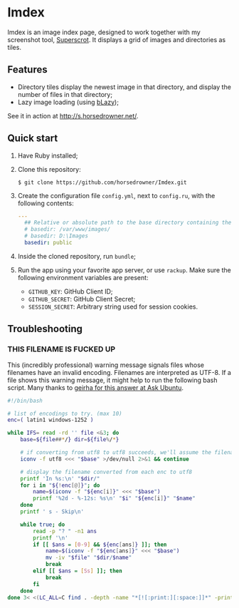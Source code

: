 # Imdex
Imdex is an image index page, designed to work together with my screenshot tool, [Superscrot](https://github.com/horsedrowner/Superscrot). It displays a grid of images and directories as tiles. 

## Features
* Directory tiles display the newest image in that directory, and display the number of files in that directory;
* Lazy image loading (using [bLazy](https://github.com/dinbror/blazy/));

See it in action at <http://s.horsedrowner.net/>.

## Quick start
1. Have Ruby installed;
2. Clone this repository:

    ```
    $ git clone https://github.com/horsedrowner/Imdex.git
    ```
    
3. Create the configuration file `config.yml`, next to `config.ru`, with the following contents:

    ```yaml
    ---
      ## Relative or absolute path to the base directory containing the images. Examples:
      # basedir: /var/www/images/
      # basedir: D:\Images
      basedir: public 
    ```

4. Inside the cloned repository, run `bundle`;
5. Run the app using your favorite app server, or use `rackup`. Make sure the following environment variables are present:
    - `GITHUB_KEY`: GitHub Client ID;
    - `GITHUB_SECRET`: GitHub Client Secret;
    - `SESSION_SECRET`: Arbitrary string used for session cookies.

## Troubleshooting
### THIS FILENAME IS FUCKED UP
This (incredibly professional) warning message signals files whose filenames have an invalid encoding. Filenames are interpreted as UTF-8. If a file shows this warning message, it might help to run the following bash script. Many thanks to [geirha for this answer at Ask Ubuntu](http://askubuntu.com/a/113346).

```bash
#!/bin/bash

# list of encodings to try. (max 10)
enc=( latin1 windows-1252 )

while IFS= read -rd '' file <&3; do
    base=${file##*/} dir=${file%/*}

    # if converting from utf8 to utf8 succeeds, we'll assume the filename is ok.
    iconv -f utf8 <<< "$base" >/dev/null 2>&1 && continue

    # display the filename converted from each enc to utf8
    printf 'In %s:\n' "$dir/"
    for i in "${!enc[@]}"; do
        name=$(iconv -f "${enc[i]}" <<< "$base")
        printf '%2d - %-12s: %s\n' "$i" "${enc[i]}" "$name"
    done
    printf ' s - Skip\n'

    while true; do
        read -p "? " -n1 ans
        printf '\n'
        if [[ $ans = [0-9] && ${enc[ans]} ]]; then
            name=$(iconv -f "${enc[ans]}" <<< "$base")
            mv -iv "$file" "$dir/$name"
            break
        elif [[ $ans = [Ss] ]]; then
            break
        fi
    done
done 3< <(LC_ALL=C find . -depth -name "*[![:print:][:space:]]*" -print0)
```
